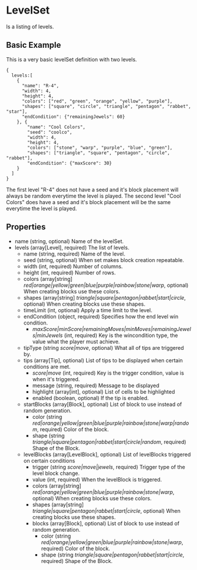 # LevelSet
Is a listing of levels.

## Basic Example
This is a very basic levelSet definition with two levels.

```
{
  levels:[
    {
      "name": "R-4",
      "width": 4,
      "height": 4,
      "colors": ["red", "green", "orange", "yellow", "purple"],
      "shapes": ["square", "circle", "triangle", "pentagon", "rabbet", "star"],
      "endCondition": {"remainingJewels": 60}
    }, {
    	"name": "Cool Colors",
    	"seed": "coolco",
    	"width": 4,
    	"height": 4,
    	"colors": ["stone", "warp", "purple", "blue", "green"],
    	"shapes": ["triangle", "square", "pentagon", "circle", "rabbet"],
    	"endCondition": {"maxScore": 30}
    }
  ]
}
```
The first level "R-4" does not have a seed and it's block placement will always be random everytime the level is played. The second level "Cool Colors" does have a seed and it's block placement will be the same everytime the level is played.


## Properties

- name (string, optional) Name of the levelSet.
- levels (array[Level], required) The list of levels.
  - name (string, required) Name of the level.
  - seed (string, optional) When set makes block creation repeatable.
  - width (int, required) Number of columns.
  - height (int, required) Number of rows.
  - colors (array[string] *red|orange|yellow|green|blue|purple|rainbow|stone|warp*, optional) When creating blocks use these colors.
  - shapes (array[string] *triangle|square|pentagon|rabbet|start|circle*, optional) When creating blocks use these shapes.
  - timeLimit (int, optional) Apply a time limit to the level.
  - endCondition (object, required) Specifies how the end level win condition.
    - *maxScore|minScore|remainingMoves|minMoves|remainingJewels|minJewels* (int, required) Key is the wincondition type, the value what the player must achieve.
  - tipType (string *score|move*, optional) What all of tips are triggered by.
  - tips (array[Tip], optional) List of tips to be displayed when certain conditions are met.
    - *score|move* (int, required) Key is the trigger condition, value is when it's triggered.
    - message (string, required) Message to be displayed
    - highlight (array[int], optional) List of cells to be highlighted
    - enabled (boolean, optional) If the tip is enabled.
  - startBlocks (array[Block], optional) List of block to use instead of random generation.
    - color (string *red|orange|yellow|green|blue|purple|rainbow|stone|warp|random*, required) Color of the block.
    - shape (string *triangle|square|pentagon|rabbet|start|circle|random*, required) Shape of the Block.
  - levelBlocks (array[LevelBlock], optional) List of levelBlocks triggered on certain conditions
    - trigger (string *score|move|jewels*, required) Trigger type of the level block change.
    - value (int, required) When the levelBlock is triggered.
    - colors (array[string] *red|orange|yellow|green|blue|purple|rainbow|stone|warp*, optional) When creating blocks use these colors.
    - shapes (array[string] *triangle|square|pentagon|rabbet|start|circle*, optional) When creating blocks use these shapes.
    - blocks (array[Block], optional) List of block to use instead of random generation.
      - color (string *red|orange|yellow|green|blue|purple|rainbow|stone|warp*, required) Color of the block.
      - shape (string *triangle|square|pentagon|rabbet|start|circle*, required) Shape of the Block.
